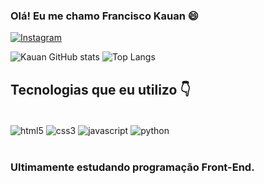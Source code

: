 ### Olá! Eu me chamo Francisco Kauan 😄

[![Instagram](https://img.shields.io/badge/Instagram-E4405F?style=for-the-badge&logo=instagram&logoColor=white)](https://instagram.com/fco_kauann)

![Kauan GitHub stats](https://github-readme-stats.vercel.app/api?username=FcoKauan&show_icons=true&theme=dracula)
![Top Langs](https://github-readme-stats.vercel.app/api/top-langs/?username=FcoKauan&hide_progress=true)

## Tecnologias que eu utilizo 👇

<div style="displat: inline_block"><br/>
    <img align="center" alt="html5" src="https://img.shields.io/badge/HTML5-E34F26?style=for-the-badge&logo=html5&logoColor=white">
    <img align="center" alt="css3" src="https://img.shields.io/badge/CSS3-1572B6?style=for-the-badge&logo=css3&logoColor=white">
    <img align="center" alt="javascript" src="https://img.shields.io/badge/JavaScript-F7DF1E?style=for-the-badge&logo=javascript&logoColor=black">
    <img align="center" alt="python" src="https://img.shields.io/badge/Python-14354C?style=for-the-badge&logo=python&logoColor=white">
</div></br>

### Ultimamente estudando programação Front-End.
